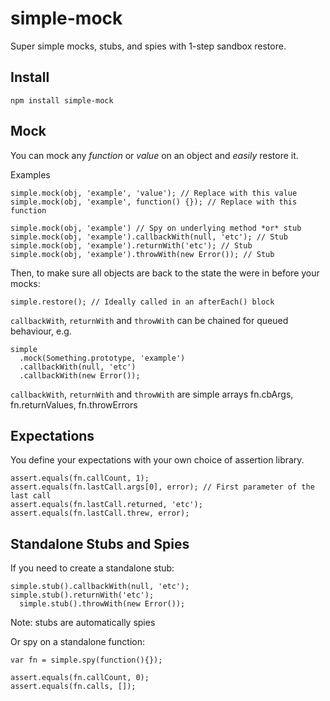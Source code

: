 # simple-mock

Super simple mocks, stubs, and spies with 1-step sandbox restore.

## Install

`npm install simple-mock`

## Mock

You can mock any *function* or *value* on an object and *easily* restore it.

Examples

```
simple.mock(obj, 'example', 'value'); // Replace with this value
simple.mock(obj, 'example', function() {}); // Replace with this function

simple.mock(obj, 'example') // Spy on underlying method *or* stub
simple.mock(obj, 'example').callbackWith(null, 'etc'); // Stub
simple.mock(obj, 'example').returnWith('etc'); // Stub
simple.mock(obj, 'example').throwWith(new Error()); // Stub
```

Then, to make sure all objects are back to the state the were in before your mocks:

```
simple.restore(); // Ideally called in an afterEach() block 
```

`callbackWith`, `returnWith` and `throwWith` can be chained for queued behaviour, e.g.

```
simple
  .mock(Something.prototype, 'example')
  .callbackWith(null, 'etc')
  .callbackWith(new Error());
```

`callbackWith`, `returnWith` and `throwWith` are simple arrays fn.cbArgs, fn.returnValues, fn.throwErrors

## Expectations

You define your expectations with your own choice of assertion library.

```
assert.equals(fn.callCount, 1);
assert.equals(fn.lastCall.args[0], error); // First parameter of the last call
assert.equals(fn.lastCall.returned, 'etc');
assert.equals(fn.lastCall.threw, error);
```

## Standalone Stubs and Spies

If you need to create a standalone stub:

```
simple.stub().callbackWith(null, 'etc');
simple.stub().returnWith('etc');
  simple.stub().throwWith(new Error());
```
Note: stubs are automatically spies

Or spy on a standalone function:

```
var fn = simple.spy(function(){});

assert.equals(fn.callCount, 0);
assert.equals(fn.calls, []);
```
